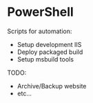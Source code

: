 # PowerShell

Scripts for automation:

- Setup development IIS
- Deploy packaged build
- Setup msbuild tools

TODO:

- Archive/Backup website
- etc...

